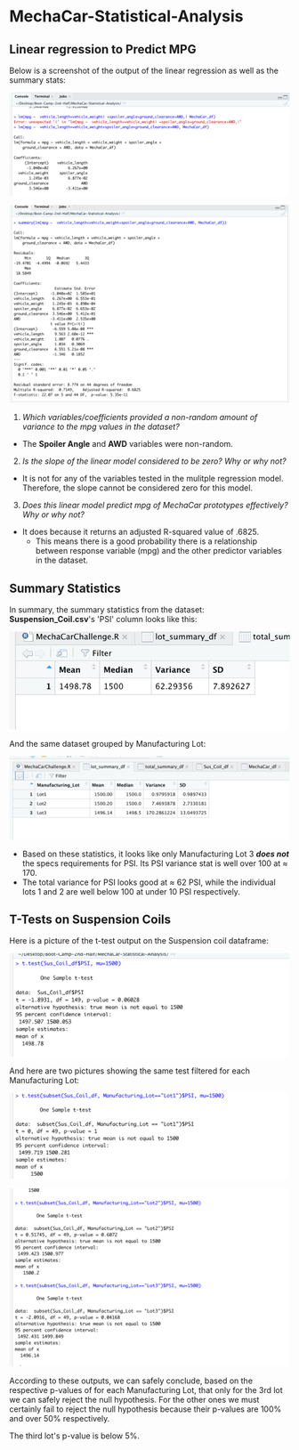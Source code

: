 # MechaCar-Statistical-Analysis

## Linear regression to Predict MPG

Below is a screenshot of the output of the linear regression as well as the summary stats:

![linear regression for mpg](https://github.com/Kyle2Miles93/MechaCar-Statistical-Analysis/blob/main/Resources/R_Script_linear_reg.png)

![summary stats](https://github.com/Kyle2Miles93/MechaCar-Statistical-Analysis/blob/main/Resources/R_Script_Summary.png)

1) *Which variables/coefficients provided a non-random amount of variance to the mpg values in the dataset?*
  - The **Spoiler Angle** and **AWD** variables were non-random.

2) *Is the slope of the linear model considered to be zero? Why or why not?*
  - It is not for any of the variables tested in the mulitple regression model. Therefore, the slope cannot be considered zero for this model.

3) *Does this linear model predict mpg of MechaCar prototypes effectively? Why or why not?*
  - It does because it returns an adjusted R-squared value of .6825. 
     * This means there is a good probability there is a relationship between response variable (mpg) and the other predictor variables in the dataset.

## Summary Statistics

In summary, the summary statistics from the dataset: **Suspension_Coil.csv**'s 'PSI' column looks like this:

![total_summary](https://github.com/Kyle2Miles93/MechaCar-Statistical-Analysis/blob/main/Resources/Total_Summary_df.png)

And the same dataset grouped by Manufacturing Lot:

![lot_summary](https://github.com/Kyle2Miles93/MechaCar-Statistical-Analysis/blob/main/Resources/Lot_Summary_df.png)


* Based on these statistics, it looks like only Manufacturing Lot 3 ***does not*** the specs requirements for PSI. Its PSI variance stat is well over 100 at ≈ 170.
* The total variance for PSI looks good at ≈ 62 PSI, while the individual lots 1 and 2 are well below 100 at under 10 PSI respectively.
 
 ## T-Tests on Suspension Coils
 
 Here is a picture of the t-test output on the Suspension coil dataframe:
 
 ![t-test on dataframe](https://github.com/Kyle2Miles93/MechaCar-Statistical-Analysis/blob/main/Resources/t-test.png)
 
 And here are two pictures showing the same test filtered for each Manufacturing Lot:
 
 ![lot 1](https://github.com/Kyle2Miles93/MechaCar-Statistical-Analysis/blob/main/Resources/Lot_1_t-test.png)
 
 ![lots 2 + 3](https://github.com/Kyle2Miles93/MechaCar-Statistical-Analysis/blob/main/Resources/Lot_2_3_t-tests.png)
 
According to these outputs, we can safely conclude, based on the respective p-values of for each Manufacturing Lot, that only for the 3rd lot we can safely reject the null hypothesis. For the other ones we must certainly fail to reject the null hypothesis because their p-values are 100% and over 50% respectively. 

The third lot's p-value is below 5%.
 
 
